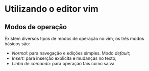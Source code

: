 # Utilizando o editor vim

## Modos de operação

Existem diversos tipos de modos de operação no vim, os três modos básicos são:
- *Normal:* para navegação e edições simples. Modo _default_;
- *Insert:* para inserção explicita e mudanças no texto;
- *Linha de comando:* para operação tais como salva
